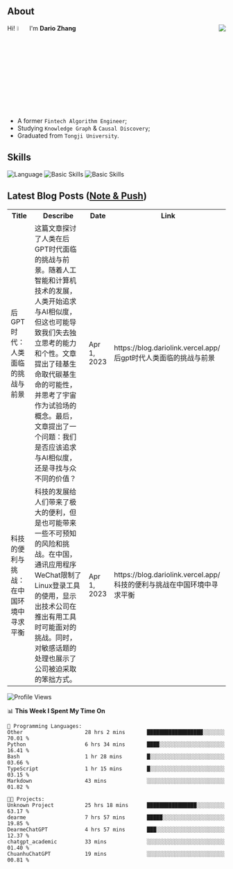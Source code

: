 ## About

<img align="right" src="https://github-readme-stats.vercel.app/api?username=dario-github&show_icons=true&bg_color=00000000&hide_title=true&hide_border=true&include_all_commits=true&count_private=true&theme=transparent" />

Hi! <img src="https://media.giphy.com/media/hvRJCLFzcasrR4ia7z/giphy.gif" width="5%"> I'm **Dario Zhang**

- A former `Fintech Algorithm Engineer`;
- Studying `Knowledge Graph` & `Causal Discovery`;
- Graduated from `Tongji University`.

## Skills

![Language](https://skillicons.dev/icons?i=py,matlab,pytorch,latex,regex,mysql,sqlite)
![Basic Skills](https://skillicons.dev/icons?i=bash,git,linux,md)
![Basic Skills](https://skillicons.dev/icons?i=vim,vscode,jupyterlab)

## Latest Blog Posts ([Note & Push](https://blog.dariolink.vercel.app/))

<table>
  <tr><th>Title</th><th>Describe</th><th>Date</th><th>Link</th></tr>
  <!-- BLOG-POST-LIST:START --><tr><td>后GPT时代：人类面临的挑战与前景</td><td>这篇文章探讨了人类在后GPT时代面临的挑战与前景。随着人工智能和计算机技术的发展，人类开始追求与AI相似度，但这也可能导致我们失去独立思考的能力和个性。文章提出了硅基生命取代碳基生命的可能性，并思考了宇宙作为试验场的概念。最后，文章提出了一个问题：我们是否应该追求与AI相似度，还是寻找与众不同的价值？</td><td>Apr 1, 2023</td><td>https://blog.dariolink.vercel.app/后gpt时代人类面临的挑战与前景</td></tr><tr><td>科技的便利与挑战：在中国环境中寻求平衡</td><td>科技的发展给人们带来了极大的便利，但是也可能带来一些不可预知的风险和挑战。在中国，通讯应用程序WeChat限制了Linux登录工具的使用，显示出技术公司在推出有用工具时可能面对的挑战。同时，对敏感话题的处理也展示了公司被迫采取的笨拙方式。</td><td>Apr 1, 2023</td><td>https://blog.dariolink.vercel.app/科技的便利与挑战在中国环境中寻求平衡</td></tr><!-- BLOG-POST-LIST:END -->
</table>

<!--START_SECTION:waka-->
![Profile Views](http://img.shields.io/badge/Profile%20Views-0-blue)

📊 **This Week I Spent My Time On** 

```text
💬 Programming Languages: 
Other                    28 hrs 2 mins       ██████████████████░░░░░░░   70.01 % 
Python                   6 hrs 34 mins       ████░░░░░░░░░░░░░░░░░░░░░   16.41 % 
Bash                     1 hr 28 mins        █░░░░░░░░░░░░░░░░░░░░░░░░   03.66 % 
TypeScript               1 hr 15 mins        █░░░░░░░░░░░░░░░░░░░░░░░░   03.15 % 
Markdown                 43 mins             ░░░░░░░░░░░░░░░░░░░░░░░░░   01.82 % 

🐱‍💻 Projects: 
Unknown Project          25 hrs 18 mins      ████████████████░░░░░░░░░   63.17 % 
dearme                   7 hrs 57 mins       █████░░░░░░░░░░░░░░░░░░░░   19.85 % 
DearmeChatGPT            4 hrs 57 mins       ███░░░░░░░░░░░░░░░░░░░░░░   12.37 % 
chatgpt_academic         33 mins             ░░░░░░░░░░░░░░░░░░░░░░░░░   01.40 % 
ChuanhuChatGPT           19 mins             ░░░░░░░░░░░░░░░░░░░░░░░░░   00.81 % 
```


<!--END_SECTION:waka-->
